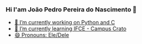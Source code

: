 ### Hi I'am João Pedro Pereira do Nascimento 👋
<div>
  <a href="https://github.com/Mugiwara-D-ExPEs">


- 🔭 I’m currently working on Python and C
- 🌱 I’m currently learning IFCE - Campus Crato
- 😄 Pronouns: Ele/Dele
